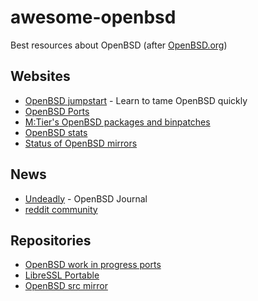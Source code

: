 # awesome-openbsd
Best resources about OpenBSD (after [OpenBSD.org](https://openbsd.org/))

## Websites

* [OpenBSD jumpstart](http://www.openbsdjumpstart.org/) - Learn to tame OpenBSD quickly
* [OpenBSD Ports](http://www.openports.se/)
* [M:Tier's OpenBSD packages and binpatches](https://stable.mtier.org/)
* [OpenBSD stats](http://www.oxide.org/cvs)
* [Status of OpenBSD mirrors](http://spacehopper.org/mirmon/top.html)

## News

* [Undeadly](http://undeadly.org/) - OpenBSD Journal
* [reddit community](http://reddit.com/r/openbsd/)

## Repositories

* [OpenBSD work in progress ports](https://github.com/jasperla/openbsd-wip)
* [LibreSSL Portable](https://github.com/libressl-portable/portable)
* [OpenBSD src mirror](https://github.com/ilyak/openbsd)
